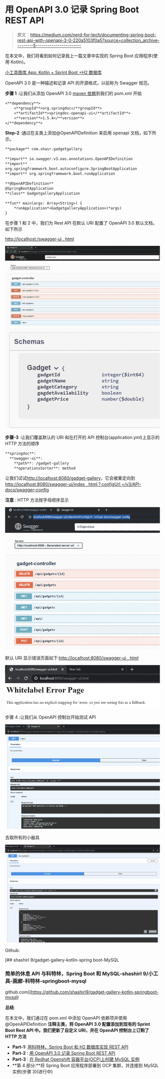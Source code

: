 # 用 OpenAPI 3.0 记录 Spring Boot REST API

> 原文：<https://medium.com/nerd-for-tech/documenting-spring-boot-rest-api-with-openapi-3-0-220a5103f0a5?source=collection_archive---------5----------------------->

在本文中，我们将看到如何记录我上一篇文章中实现的 Spring Boot 应用程序(使用 Kotlin)。

[小工具图库 App: Kotlin + Sprint Boot +H2 数据库](https://techcolors.medium.com/implement-rest-api-with-kotlin-spring-boot-and-h2-database-9d0103064600)

OpenAPI 3.0 是一种描述和记录 API 的开源格式，以前称为 Swagger 规范。

**步骤 1** :让我们从添加 OpenAPI 3.0 [maven 依赖](https://mvnrepository.com/artifact/org.openapitools/openapi-generator/3.0.0)到我们的 pom.xml 开始

```
<**dependency**>
    <**groupId**>org.springdoc</**groupId**>
    <**artifactId**>springdoc-openapi-ui</**artifactId**>
    <**version**>1.5.4</**version**>
</**dependency**>
```

**Step-2** :通过在主类上添加@OpenAPIDefinition 来启用 openapi 文档，如下所示。

```
**package** com.shasr.gadgetgallery

**import** io.swagger.v3.oas.annotations.OpenAPIDefinition
**import** org.springframework.boot.autoconfigure.SpringBootApplication
**import** org.springframework.boot.runApplication

**@OpenAPIDefinition**
@SpringBootApplication
**class** GadgetgalleryApplication

**fun** main(args: Array<String>) {
    *runApplication*<GadgetgalleryApplication>(*args)
}
```

在步骤 1 和 2 中，我们为 Rest API 在默认 URI 配置了 OpenAPI 3.0 默认文档，如下所示

[http://localhost:<app-port>/swagger-ui . html](http://localhost:8080/swagger-ui.html)

![](img/3ec493f206be1744af8e13b1ea1b68a9.png)![](img/02fa2893a811f18fd13bd79b2e5c54db.png)

**步骤-3** :让我们覆盖默认的 URI 和在打开的 API 控制台(application.yml)上显示的 HTTP 方法的顺序

```
**springdoc**:
  **swagger-ui**:
    **path**: /gadget-gallery
    **operationsSorter**: method
```

让我们试试[http://localhost:8080/gadget-gallery](http://localhost:8080/gadget-gallery)，它会被重定向到[http://localhost:8080/swagger-ui/index . html？configUrl =/v3/API-docs/swagger-config](http://localhost:8080/swagger-ui/index.html?configUrl=/v3/api-docs/swagger-config)

**注意** : HTTP 方法按字母顺序显示

![](img/087d30ccd411a7640076df3f762ef0b9.png)

默认 URI 显示错误页面如下:[http://localhost:8080/swagger-ui . html](http://localhost:8080/swagger-ui.html)

![](img/447e9aa32274f042b9bb24f6e30ebe54.png)

步骤 4 :让我们从 OpenAPI 控制台开始测试 API

![](img/eebe75285ffaccdbdacb9fee87d37bb7.png)

去取所有的小器具

![](img/da13844379b15b0d9def0f2e56d73d4b.png)

Github:

[](https://github.com/shashirl9/gadget-gallery-kotlin-springboot-mysql) [## shashirl 9/gadget-gallery-kotlin-spring boot-MySQL

### 简单的休息 API 与科特林，Spring Boot 和 MySQL-shashirl 9/小工具-画廊-科特林-springboot-mysql

github.com](https://github.com/shashirl9/gadget-gallery-kotlin-springboot-mysql) 

**总结**:

在本文中，我们通过在 pom.xml 中添加 OpenAPI 依赖项并使用@OpenAPIDefinition **注释主类，将 OpenAPI 3.0 配置添加到现有的 Sprint Boot Rest API 中。我们更新了自定义 URI，并在 OpenAPI 控制台上订购了 HTTP 方法**

*   **Part-1:** [用科特林、Spring Boot 和 H2 数据库实现 REST API](/nerd-for-tech/implement-rest-api-with-kotlin-spring-boot-and-h2-database-9d0103064600)
*   **Part-2** : [用 OpenAPI 3.0 记录 Spring Boot REST API](https://techcolors.medium.com/documenting-spring-boot-rest-api-with-openapi-3-0-220a5103f0a5)
*   **Part-3** : [在 Redhat Openshift 容器平台(OCP)上创建 MySQL 实例](/nerd-for-tech/create-mysql-instance-on-redhat-openshift-container-platform-ocp-482a7c3e6cb2)
*   **第 4 部分:**将 Spring Boot 应用程序部署到 OCP 集群，并连接到 MySQL 实例(步骤 3)(进行中)